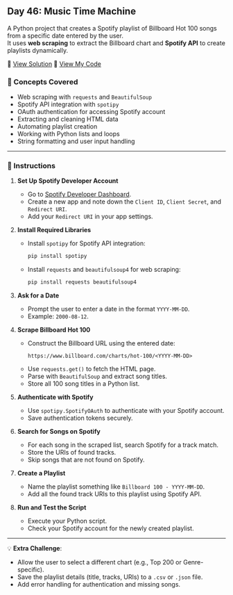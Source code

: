 ## Day 46: Music Time Machine  
A Python project that creates a Spotify playlist of Billboard Hot 100 songs from a specific date entered by the user.  
It uses **web scraping** to extract the Billboard chart and **Spotify API** to create playlists dynamically.  

📄 [View Solution](solution/solution.py) 📄 [View My Code](my_code/d46.py) 

### 🧠 Concepts Covered
- Web scraping with `requests` and `BeautifulSoup`  
- Spotify API integration with `spotipy`  
- OAuth authentication for accessing Spotify account  
- Extracting and cleaning HTML data  
- Automating playlist creation  
- Working with Python lists and loops  
- String formatting and user input handling  

---

### 📝 Instructions
1. **Set Up Spotify Developer Account**  
   - Go to [Spotify Developer Dashboard](https://developer.spotify.com/dashboard).  
   - Create a new app and note down the `Client ID`, `Client Secret`, and `Redirect URI`.  
   - Add your `Redirect URI` in your app settings.  

2. **Install Required Libraries**  
   - Install `spotipy` for Spotify API integration:  
     ```bash
     pip install spotipy
     ```
   - Install `requests` and `beautifulsoup4` for web scraping:  
     ```bash
     pip install requests beautifulsoup4
     ```

3. **Ask for a Date**  
   - Prompt the user to enter a date in the format `YYYY-MM-DD`.  
   - Example: `2000-08-12`.

4. **Scrape Billboard Hot 100**  
   - Construct the Billboard URL using the entered date:  
     ```
     https://www.billboard.com/charts/hot-100/<YYYY-MM-DD>
     ```
   - Use `requests.get()` to fetch the HTML page.  
   - Parse with `BeautifulSoup` and extract song titles.  
   - Store all 100 song titles in a Python list.

5. **Authenticate with Spotify**  
   - Use `spotipy.SpotifyOAuth` to authenticate with your Spotify account.  
   - Save authentication tokens securely.  

6. **Search for Songs on Spotify**  
   - For each song in the scraped list, search Spotify for a track match.  
   - Store the URIs of found tracks.  
   - Skip songs that are not found on Spotify.

7. **Create a Playlist**  
   - Name the playlist something like `Billboard 100 - YYYY-MM-DD`.  
   - Add all the found track URIs to this playlist using Spotify API.

8. **Run and Test the Script**  
   - Execute your Python script.  
   - Check your Spotify account for the newly created playlist.  

---

💡 **Extra Challenge**:
- Allow the user to select a different chart (e.g., Top 200 or Genre-specific).  
- Save the playlist details (title, tracks, URIs) to a `.csv` or `.json` file.  
- Add error handling for authentication and missing songs.  
